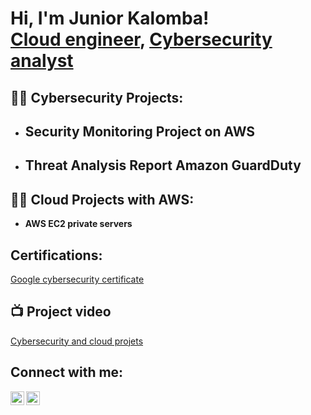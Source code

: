 <h1>Hi, I'm Junior Kalomba! <br/><a href="https://github.com/junior Kalomba">Cloud engineer</a>, <a href="https://www.linkedin.com/in/Junior kalomba/">Cybersecurity analyst</a></h1>

<h2>👨‍💻 Cybersecurity Projects:</h2>

- <b>Security Monitoring Project on AWS</b>
  - 
- <b>Threat Analysis Report Amazon GuardDuty</b>
  - 
<h2>👨‍💻 Cloud Projects with AWS:</h2>

- <b>AWS EC2 private servers</b>

<h2> Certifications:</h2>

[Google cybersecurity certificate](https://www.coursera.org/account/accomplishments/professional-cert/SKOVKYASX5V5)

<h2>📺 Project video </h2>

[Cybersecurity and cloud projets](https://www.youtube.com/@juniorkalomba3647)

<h2>  Connect with me:</h2>

[<img align="left" alt="JoshMadakor | YouTube" width="22px" src="https://cdn.jsdelivr.net/npm/simple-icons@v3/icons/youtube.svg" />][youtube]
[<img align="left" alt="JoshMadakor | LinkedIn" width="22px" src="https://cdn.jsdelivr.net/npm/simple-icons@v3/icons/linkedin.svg" />][linkedin]



[youtube]: https://www.youtube.com/c/@juniorkalomba3647
[linkedin]: https://linkedin.com/in/Juniorkalomba

<!--
**joshmadakor1/joshmadakor1** is a ✨ _special_ ✨ repository because its `README.md` (this file) appears on your GitHub profile.

Here are some ideas to get you started:

- 🔭 I’m currently working on ...
- 🌱 I’m currently learning ...
- 👯 I’m looking to collaborate on ...
- 🤔 I’m looking for help with ...
- 💬 Ask me about ...
- 📫 How to reach me: ...
- 😄 Pronouns: ...
- ⚡ Fun fact: ...
-->
